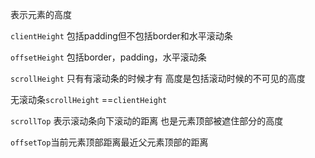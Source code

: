 表示元素的高度

`clientHeight`   包括padding但不包括border和水平滚动条

`offsetHeight` 包括border，padding，水平滚动条

`scrollHeight`	只有有滚动条的时候才有 高度是包括滚动时候的不可见的高度

无滚动条`scrollHeight` ==`clientHeight`

`scrollTop` 表示滚动条向下滚动的距离 也是元素顶部被遮住部分的高度

`offsetTop`当前元素顶部距离最近父元素顶部的距离